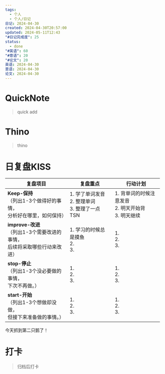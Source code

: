 ```yaml
---
tags:
  - 个人
  - 个人/日记
日记: 2024-04-30
created: 2024-04-30T20:57:00
updated: 2024-05-11T12:43
"#日记完成度": 25
status:
  - done
"#英语": 60
"#意语": 20
"#论文": 20
英语: 2024-04-30
意语: 2024-04-30
论文: 2024-04-30
---
```

# QuickNote
> quick add

# Thino
> thino

# 日复盘KISS
| **复盘项目**                                             | **复盘重点**                             | **行动计划**                              |
| ---------------------------------------------------- | ------------------------------------ | ------------------------------------- |
| **Keep-保持**<br>（列出1-3个做得好的事情，<br>   分析好在哪里，如何保持）     | 1.  学了单词发音<br>2. 整理单词<br>3. 整理了一点TSN | 1.  背单词的时候注意发音<br>2. 明天开始背<br>3. 明天继续 |
| **improve-改进**<br>（列出1-3个需要改进的事情，<br>  后续将采取哪些行动来改进） | 1.  学习的时候总是摸鱼<br>2. <br>3.           | 1. <br>2. <br>3.                      |
| **stop-停止**<br>（列出1-3个没必要做的事情，<br>下次不再做。）            | 1.  <br>2. <br>3.                    | 1.  <br>2. <br>3.                     |
| **start-开始**<br>（列出1-3个想做却没做，<br>但接下来准备做的事情。）        | 1.  <br>2. <br>3.                    | 1.  <br>2. <br>3.                     |

今天抓到第二只鹅了！

# 打卡
> 归档后打卡


